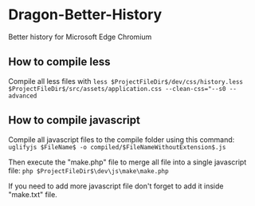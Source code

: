 # Dragon-Better-History

Better history for Microsoft Edge Chromium

## How to compile less

Compile all less files with `less $ProjectFileDir$/dev/css/history.less $ProjectFileDir$/src/assets/application.css --clean-css="--s0 --advanced`

## How to compile javascript

Compile all javascript files to the compile folder using this command:
`uglifyjs $FileName$ -o compiled/$FileNameWithoutExtension$.js`

Then execute the "make.php" file to merge all file into a single javascript file: 
`php $ProjectFileDir$\dev\js\make\make.php`

If you need to add more javascript file don't forget to add it inside "make.txt" file.
